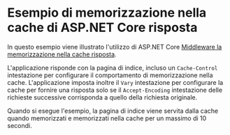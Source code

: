 # <a name="aspnet-core-response-caching-sample"></a>Esempio di memorizzazione nella cache di ASP.NET Core risposta

In questo esempio viene illustrato l'utilizzo di ASP.NET Core [Middleware la memorizzazione nella cache risposta](https://docs.microsoft.com/aspnet/core/performance/caching/middleware).

L'applicazione risponde con la pagina di indice, incluso un `Cache-Control` intestazione per configurare il comportamento di memorizzazione nella cache. L'applicazione imposta inoltre il `Vary` intestazione per configurare la cache per fornire una risposta solo se il `Accept-Encoding` intestazione delle richieste successive corrisponda a quello della richiesta originale.

Quando si esegue l'esempio, la pagina di indice viene servita dalla cache quando memorizzati e memorizzati nella cache per un massimo di 10 secondi.
